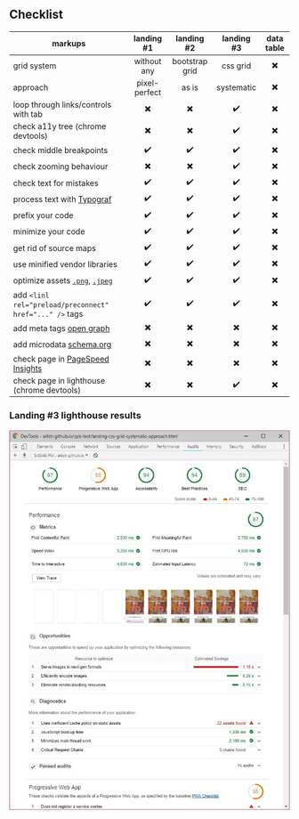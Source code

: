 
## Checklist

markups | landing #1 | landing #2 | landing #3 | data table
--- | :---: | :---: | :---: | :---:
grid system | without any | bootstrap grid | css grid | ✖️
approach | pixel-perfect | as is | systematic | ✖️
loop through links/controls with tab | ✖️ | ✖️ | ✔️️ | ✖️
check a11y tree (chrome devtools) | ✖️ | ✖️ | ✔️️ | ✖️
check middle breakpoints | ✔️️ | ✔️ | ✔️️ | ✖️
check zooming behaviour | ✖️ | ✖️ | ✔️️ | ✖️
check text for mistakes | ✔️ | ✔️️ | ✔️️ | ✖️
process text with [Typograf](https://www.artlebedev.ru/tools/typograf/) | ✔️️ | ✔️️ | ✔️️ | ✖️
prefix your code | ✔️ | ✔️️ | ✔️️ | ✖️
minimize your code | ✔️️ | ✔️️ | ✔️️ | ✖️
get rid of source maps | ✔️️ | ✔️ | ✔️️ | ✖️
use minified vendor libraries | ✔️️ | ✔️️ | ✔️️ | ✖️
optimize assets [`.png`](https://tinypng.com/), [`.jpeg`](https://tinyjpg.com/) | ✔️ | ✔️️ | ✔️️ | ✖️
add `<linl rel="preload/preconnect" href="..." />` tags | ✔️️ | ✔️ | ✔️️ | ✖️
add meta tags [open graph](http://ogp.me/) | ✖️ | ✖️ | ✖️ | ✖️
add microdata [schema.org](https://schema.org/) | ✖️ | ✖️ | ✖️ | ✖️
check page in [PageSpeed Insights](https://developers.google.com/speed/pagespeed/insights/) | ✖️ | ✖️ | ✖️️️ | ✖️
check page in lighthouse (chrome devtools) | ✖️ | ✖️ | ✔️️ | ✖️

### Landing #3 lighthouse results

![](https://github.com/al4str/spb-test/raw/master/lighthouse.jpg "lighthouse results")
